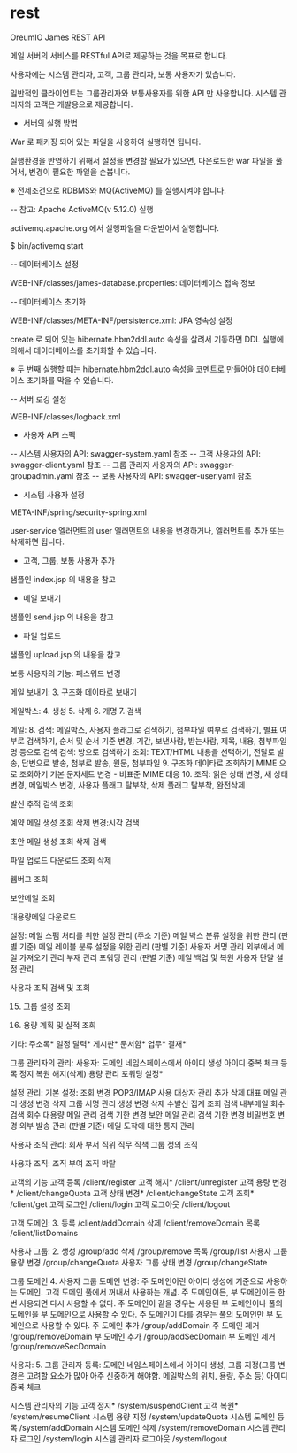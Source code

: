 # rest

OreumIO James REST API

메일 서버의 서비스를 RESTful API로 제공하는 것을 목표로 합니다.

사용자에는 시스템 관리자, 고객, 그룹 관리자, 보통 사용자가 있습니다.

일반적인 클라이언트는 그룹관리자와 보통사용자를 위한 API 만 사용합니다.
시스템 관리자와 고객은 개발용으로 제공합니다.

- 서버의 실행 방법

War 로 패키징 되어 있는 파일을 사용하여 실행하면 됩니다.

실행환경을 반영하기 위해서 설정을 변경할 필요가 있으면, 다운로드한 war 파일을 풀어서, 변경이 필요한 파일을 손봅니다.

※ 전제조건으로 RDBMS와 MQ(ActiveMQ) 를 실행시켜야 합니다.

-- 참고: Apache ActiveMQ(v 5.12.0) 실행

activemq.apache.org 에서 실행파일을 다운받아서 실행합니다.

$ bin/activemq start

-- 데이터베이스 설정

WEB-INF/classes/james-database.properties: 데이터베이스 접속 정보

-- 데이터베이스 초기화

WEB-INF/classes/META-INF/persistence.xml: JPA 영속성 설정

create 로 되어 있는 hibernate.hbm2ddl.auto 속성을 살려서 기동하면 DDL 실행에 의해서 데이터베이스를 초기화할 수 있습니다.

※ 두 번째 실행할 때는 hibernate.hbm2ddl.auto 속성을 코멘트로 만들어야 데이터베이스 초기화를 막을 수 있습니다.

-- 서버 로깅 설정

WEB-INF/classes/logback.xml

- 사용자 API 스펙

-- 시스템 사용자의 API: swagger-system.yaml 참조
-- 고객 사용자의 API: swagger-client.yaml 참조
-- 그룹 관리자 사용자의 API: swagger-groupadmin.yaml 참조
-- 보통 사용자의 API: swagger-user.yaml 참조

- 시스템 사용자 설정

META-INF/spring/security-spring.xml

user-service 엘러먼트의 user 엘러먼트의 내용을 변경하거나, 엘러먼트를 추가 또는 삭제하면 됩니다.

- 고객, 그룹, 보통 사용자 추가

샘플인 index.jsp 의 내용을 참고

- 메일 보내기

샘플인 send.jsp 의 내용을 참고

- 파일 업로드

샘플인 upload.jsp 의 내용을 참고


보통 사용자의 기능:
 패스워드 변경

 메일 보내기:
  3. 구조화 데이타로 보내기

 메일박스:
  4. 생성
  5. 삭제
  6. 개명
  7. 검색

 메일:
  8. 검색: 메일박스, 사용자 플래그로 검색하기, 첨부파일 여부로 검색하기, 별표 여부로 검색하기, 순서 및 순서 기준 변경, 기간, 보낸사람, 받는사람, 제목, 내용, 첨부파일명 등으로 검색
  검색: 방으로 검색하기
  조회: TEXT/HTML 내용을 선택하기, 전달로 발송, 답변으로 발송, 첨부로 발송, 원문, 첨부파일
  9. 구조화 데이타로 조회하기
  MIME 으로 조회하기
  기본 문자세트 변경 - 비표준 MIME 대응
  10. 조작: 읽은 상태 변경, 새 상태 변경, 메일박스 변경, 사용자 플래그 탈부착, 삭제 플래그 탈부착, 완전삭제

 발신 추적
  검색
  조회

 예약 메일
  생성
  조회
  삭제
  변경:시각
  검색

 초안 메일
  생성
  조회
  삭제
  검색

 파일
  업로드
  다운로드
  조회
  삭제

 웹버그
  조회

 보안메일
  조회

 대용량메일
  다운로드

 설정:
  메일 스팸 처리를 위한 설정 관리 (주소 기준)
  메일 박스 분류 설정을 위한 관리 (판별 기준)
  메일 레이블 분류 설정을 위한 관리 (판별 기준)
  사용자 서명 관리
  외부에서 메일 가져오기 관리
  부재 관리
  포워딩 관리 (판별 기준)
  메일 백업 및 복원
  사용자 단말 설정 관리

 사용자 조직 검색 및 조회

 15. 그룹 설정 조회

 16. 용량 계획 및 실적 조회

 기타:
  주소록*
  일정 달력*
  게시판*
  문서함*
  업무*
  결재*

그룹 관리자의 관리:
 사용자: 도메인 네임스페이스에서 아이디 생성
  아이디 중복 체크
  등록
  정지
  복원
  해지(삭제)
  용량 관리
  포워딩 설정*

 설정 관리:
  기본 설정:
   조회
   변경
  POP3/IMAP 사용 대상자 관리
   추가
   삭제
  대표 메일 관리
   생성
   변경
   삭제
  그룹 서명 관리
   생성
   변경
   삭제
  수발신 집계 조회
   검색
  내부메일 회수
   검색
   회수
  대용량 메일 관리
   검색
   기한 변경
  보안 메일 관리
   검색
   기한 변경
   비밀번호 변경
  외부 발송 관리 (판별 기준)
  메일 도착에 대한 통지 관리

 사용자 조직 관리:
  회사
  부서
  직위
  직무
  직책
  그룹 정의 조직

 사용자 조직:
  조직 부여
  조직 박탈


고객의 기능
 고객 등록 /client/register
 고객 해지* /client/unregister
 고객 용량 변경* /client/changeQuota
 고객 상태 변경* /client/changeState
 고객 조회* /client/get
 고객 로그인 /client/login
 고객 로그아웃 /client/logout

 고객 도메인:
  3. 등록 /client/addDomain
  삭제 /client/removeDomain
  목록 /client/listDomains

 사용자 그룹:
  2. 생성 /group/add
  삭제 /group/remove
  목록 /group/list
  사용자 그룹 용량 변경 /group/changeQuota
  사용자 그룹 상태 변경 /group/changeState

 그룹 도메인
  4. 사용자 그룹 도메인 변경: 주 도메인이란 아이디 생성에 기준으로 사용하는 도메인. 고객 도메인 풀에서 꺼내서 사용하는 개념. 주 도메인이든, 부 도메인이든 한 번 사용되면 다시 사용할 수 없다.
               주 도메인이 같을 경우는 사용된 부 도메인이나 풀의 도메인을 부 도메인으로 사용할 수 있다.
               주 도메인이 다를 경우는 풀의 도메인만 부 도메인으로 사용할 수 있다.
  주 도메인 추가 /group/addDomain
  주 도메인 제거 /group/removeDomain
  부 도메인 추가 /group/addSecDomain
  부 도메인 제거 /group/removeSecDomain

 사용자:
  5. 그룹 관리자 등록: 도메인 네임스페이스에서 아이디 생성, 그룹 지정(그룹 변경은 고려할 요소가 많아 아주 신중하게 해야함. 메일박스의 위치, 용량, 주소 등)
   아이디 중복 체크

시스템 관리자의 기능
 고객 정지* /system/suspendClient
 고객 복원* /system/resumeClient
 시스템 용량 지정 /system/updateQuota
 시스템 도메인 등록 /system/addDomain
 시스템 도메인 삭제 /system/removeDomain
 시스템 관리자 로그인 /system/login
 시스템 관리자 로그아웃 /system/logout
